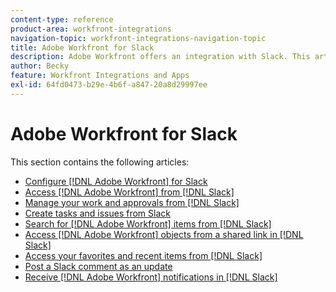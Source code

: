 ```yaml
---
content-type: reference
product-area: workfront-integrations
navigation-topic: workfront-integrations-navigation-topic
title: Adobe Workfront for Slack
description: Adobe Workfront offers an integration with Slack. This article links to instructions about common use cases for this scenario, as well as instruction for configuration.
author: Becky
feature: Workfront Integrations and Apps
exl-id: 64fd0473-b29e-4b6f-a847-20a8d29997ee
---
```

# Adobe Workfront for Slack

This section contains the following articles:

* [Configure [!DNL Adobe Workfront] for Slack](../../workfront-integrations-and-apps/using-workfront-with-slack/configure-workfront-for-slack.md)
* [Access [!DNL Adobe Workfront] from [!DNL Slack]](../../workfront-integrations-and-apps/using-workfront-with-slack/access-workfront-from-slack.md)
* [Manage your work and approvals from [!DNL Slack]](../../workfront-integrations-and-apps/using-workfront-with-slack/manage-your-work-and-approvals-from-slack.md)
* [Create tasks and issues from Slack](../../workfront-integrations-and-apps/using-workfront-with-slack/create-tasks-and-issues-from-slack.md)
* [Search for [!DNL Adobe Workfront] items from [!DNL Slack]](../../workfront-integrations-and-apps/using-workfront-with-slack/search-for-wf-items-from-slack.md)
* [Access [!DNL Adobe Workfront] objects from a shared link in [!DNL Slack]](../../workfront-integrations-and-apps/using-workfront-with-slack/access-wf-objects-from-shared-linked-in-slack.md)
* [Access your favorites and recent items from [!DNL Slack]](../../workfront-integrations-and-apps/using-workfront-with-slack/access-favorites-and-recent-items-from-slack.md)
* [Post a Slack comment as an update](../../workfront-integrations-and-apps/using-workfront-with-slack/post-a-slack-comment-as-an-update.md)
* [Receive [!DNL Adobe Workfront] notifications in [!DNL Slack]](../../workfront-integrations-and-apps/using-workfront-with-slack/receive-workfront-notifications-in-slack.md)

